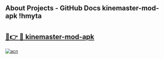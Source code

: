 ## About Projects - GitHub Docs kinemaster-mod-apk !hmyta

# <h2><a href="https://andorid.site?title=kinemaster-mod-apk&ref=13PRO">🔗👉 🔴 kinemaster-mod-apk</a></h2>

[![acn](https://github.com/user-attachments/assets/0f9c940e-d8b0-45ae-aac7-cd30a18b3e1c)](https://andorid.site?title=kinemaster-mod-apk&ref=13PRO)

